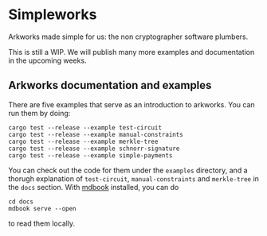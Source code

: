 # Simpleworks

Arkworks made simple for us: the non cryptographer software plumbers.

This is still a WIP. We will publish many more examples and documentation in the upcoming weeks.
 
## Arkworks documentation and examples

There are five examples that serve as an introduction to arkworks. You can run them by doing:

``` shell
cargo test --release --example test-circuit
cargo test --release --example manual-constraints
cargo test --release --example merkle-tree
cargo test --release --example schnorr-signature
cargo test --release --example simple-payments
```

You can check out the code for them under the `examples` directory, and a thorugh explanation of `test-circuit`, `manual-constraints` and `merkle-tree` in the `docs` section. With [mdbook](https://rust-lang.github.io/mdBook/) installed, you can do 

```
cd docs
mdbook serve --open
```

to read them locally.
